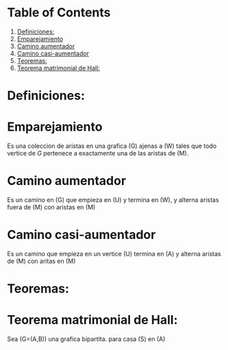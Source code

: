 <head>

<script src='https://cdn.mathjax.org/mathjax/latest/MathJax.js?config=TeX-AMS-MML_HTMLorMML'></script> 

<head>

# Table of Contents

1.  [Definiciones:](#org5d5c028)
2.  [Emparejamiento](#org14d8dae)
3.  [Camino aumentador](#orga75223f)
4.  [Camino casi-aumentador](#org08373e3)
5.  [Teoremas:](#org1cfca94)
6.  [Teorema matrimonial de Hall:](#org1359063)



<a id="org5d5c028"></a>

# Definiciones:


<a id="org14d8dae"></a>

# Emparejamiento

Es una coleccion de aristas en una grafica \(G\) ajenas a \(W\) tales
que todo vertice de $G$ pertenece a exactamente una de las aristas
de \(M\).


<a id="orga75223f"></a>

# Camino aumentador

Es un camino en \(G\) que empieza en \(U\) y termina en \(W\), y
alterna aristas fuera de \(M\) con aristas en \(M\)


<a id="org08373e3"></a>

# Camino casi-aumentador

Es un camino que empieza en un vertice \(U\) termina en \(A\) y alterna
aristas de \(M\) con aritas en \(M\)


<a id="org1cfca94"></a>

# Teoremas:


<a id="org1359063"></a>

# Teorema matrimonial de Hall:

Sea \(G=(A,B)\) una grafica bipartita. para casa \(S\) en \(A\)

